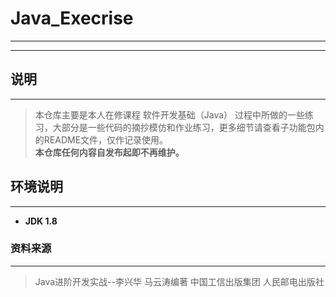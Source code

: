 # Java_Execrise
***
***
## 说明
***
> 本仓库主要是本人在修课程 软件开发基础（Java） 过程中所做的一些练习，大部分是一些代码的摘抄模仿和作业练习，更多细节请查看子功能包内的README文件，仅作记录使用。  
> **本仓库任何内容自发布起即不再维护。**
## 环境说明
***
- **JDK 1.8**

### 资料来源
***
> Java进阶开发实战--李兴华 马云涛编著 中国工信出版集团 人民邮电出版社
